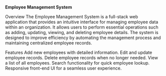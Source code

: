 ****Employee Management System****

Overview
The Employee Management System is a full-stack web application that provides an intuitive interface for managing employee data within an organization. It allows users to perform essential operations 
such as adding, updating, viewing, and deleting employee details. The system is designed to improve efficiency by automating the management process and maintaining centralized employee records.

Features
Add new employees with detailed information.
Edit and update employee records.
Delete employee records when no longer needed.
View a list of all employees.
Search functionality for quick employee lookup.
Responsive front-end UI for a seamless user experience.
